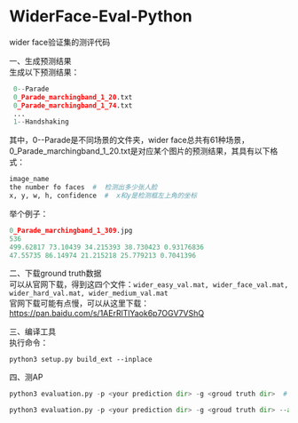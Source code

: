 # WiderFace-Eval-Python
wider face验证集的测评代码  

一、生成预测结果  
生成以下预测结果：  
```python
 0--Parade
 0_Parade_marchingband_1_20.txt
 0_Parade_marchingband_1_74.txt
 ...
 1--Handshaking
```
其中，0--Parade是不同场景的文件夹，wider face总共有61种场景，0_Parade_marchingband_1_20.txt是对应某个图片的预测结果，其具有以下格式：  
```python
image_name
the number fo faces  #  检测出多少张人脸
x, y, w, h, confidence  #  x和y是检测框左上角的坐标
```
举个例子：  
```python
0_Parade_marchingband_1_309.jpg
536
499.62817 73.10439 34.215393 38.730423 0.93176836
47.55735 86.14974 21.215218 25.779213 0.7041396
```

二、下载ground truth数据  
可以从官网下载，得到这四个文件：`wider_easy_val.mat, wider_face_val.mat, wider_hard_val.mat, wider_medium_val.mat`  
官网下载可能有点慢，可以从这里下载：https://pan.baidu.com/s/1AErRlTlYaok6p7OGV7VShQ  

三、编译工具  
执行命令：  

    python3 setup.py build_ext --inplace

四、测AP  
```python
python3 evaluation.py -p <your prediction dir> -g <groud truth dir>  # 测easy,medium,hard的结果
```
```python
python3 evaluation.py -p <your prediction dir> -g <groud truth dir> --all # 将easy,medium,hard一起测
```

